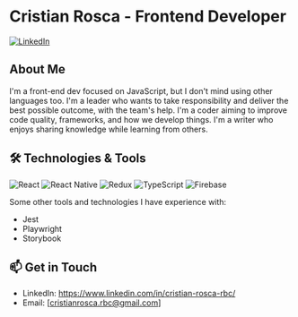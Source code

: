 # Cristian Rosca - Frontend Developer

[![LinkedIn](https://img.shields.io/badge/LinkedIn-Connect%20with%20me-blue?style=for-the-badge&logo=linkedin)](https://www.linkedin.com/in/cristian-ro%C8%99ca-b90114201/)

## About Me

I'm a front-end dev focused on JavaScript, but I don't mind using other languages too.
I'm a leader who wants to take responsibility and deliver the best possible outcome, with the team's help.
I'm a coder aiming to improve code quality, frameworks, and how we develop things.
I'm a writer who enjoys sharing knowledge while learning from others.

## 🛠 Technologies & Tools

![React](https://img.shields.io/badge/-React-61DAFB?logo=react&logoColor=white&style=flat)
![React Native](https://img.shields.io/badge/-React%20Native-61DAFB?logo=react&logoColor=white&style=flat)
![Redux](https://img.shields.io/badge/-Redux-764ABC?logo=redux&logoColor=white&style=flat)
![TypeScript](https://img.shields.io/badge/-TypeScript-3178C6?logo=typescript&logoColor=white&style=flat)
![Firebase](https://img.shields.io/badge/-Firebase-FFCA28?logo=firebase&logoColor=white&style=flat)

Some other tools and technologies I have experience with:

- Jest
- Playwright
- Storybook

## 📫 Get in Touch

- LinkedIn: https://www.linkedin.com/in/cristian-rosca-rbc/
- Email: [cristianrosca.rbc@gmail.com]
